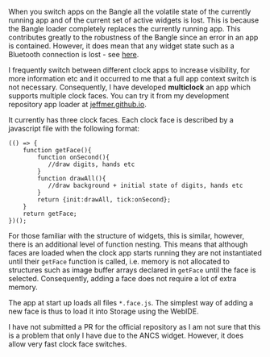 When you switch apps on the Bangle all the volatile state of the currently running app and of the current set of active widgets is lost. This is because the Bangle loader completely replaces the currently running app. This contributes greatly to the robustness of the Bangle since an error in an app is contained. However, it does mean that any widget state such as a Bluetooth connection is lost - see [here](http://forum.espruino.com/comments/15251491/).

I frequently switch between different clock apps to increase visibility, for more information etc and it occurred to me that a full app context switch is not necessary. Consequently, I have developed **multiclock** an app which supports multiple clock faces. You can try it from my development repository app loader at [jeffmer.github.io](https://jeffmer.github.io/JeffsBangleAppsDev/).

It currently has three clock faces. Each clock face is described by a javascript file with the following format:

```
(() => {
    function getFace(){
	    function onSecond(){
	       //draw digits, hands etc
	    }
	    function drawAll(){
	       //draw background + initial state of digits, hands etc
	    }
    	return {init:drawAll, tick:onSecond};
    }
    return getFace;
})();
```
For those familiar with the structure of widgets, this is similar, however, there is an additional level of function nesting. This means that although faces are loaded when the clock app starts running they are not instantiated until their `getFace` function is called, i.e.  memory is not allocated to structures such as image buffer arrays declared in `getFace` until the face is selected. Consequently, adding a face does not require a lot of extra memory. 

The app at start up loads all files `*.face.js`. The simplest way of adding a new face is thus to load it into Storage using the WebIDE.

I have not submitted a PR for the official repository as I am not sure that this is a problem that only I have due to the ANCS widget. However, it does allow very fast clock face switches.



